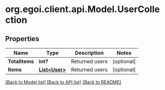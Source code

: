 # org.egoi.client.api.Model.UserCollection
## Properties

Name | Type | Description | Notes
------------ | ------------- | ------------- | -------------
**TotalItems** | **int?** | Returned users | [optional] 
**Items** | [**List&lt;User&gt;**](User.md) | Returned users | [optional] 

[[Back to Model list]](../README.md#documentation-for-models) [[Back to API list]](../README.md#documentation-for-api-endpoints) [[Back to README]](../README.md)

